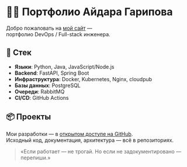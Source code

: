 # 👨‍💻 Портфолио Айдара Гарипова

Добро пожаловать на [мой сайт](https://garipov-ar.github.io) —  
портфолио DevOps / Full-stack инженера.

## 🔧 Стек
- **Языки**: Python, Java, JavaScript/Node.js  
- **Backend**: FastAPI, Spring Boot  
- **Инфраструктура**: Docker, Kubernetes, Nginx, cloudpub  
- **Базы данных**: PostgreSQL  
- **Очереди**: RabbitMQ  
- **CI/CD**: GitHub Actions  

## 📦 Проекты
Мои разработки — в [открытом доступе на GitHub](https://github.com/garipov-ar).  
Исходный код, документация, архитектура — всё в репозиториях.

> «Если работает — не трогай. Но если не задокументировано — перепиши.»
